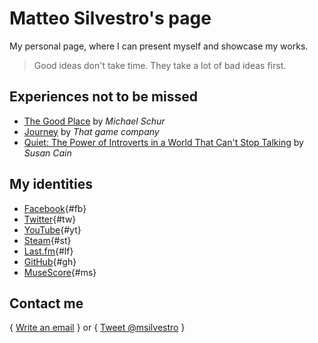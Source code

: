 # Matteo Silvestro's page

My personal page, where I can present myself and showcase my works.

> Good ideas don't take time. They take a lot of bad ideas first.

## Experiences not to be missed

* [The Good Place][the_good_place] by *Michael Schur*
* [Journey][journey] by *That game company*
* [Quiet: The Power of Introverts in a World That Can't Stop Talking][quiet] by *Susan Cain*

## My identities

* [Facebook](https://www.facebook.com/msilvestro93){#fb}
* [Twitter](https://twitter.com/msilvestro){#tw}
* [YouTube](https://www.youtube.com/c/MatteoSilvestro){#yt}
* [Steam](http://steamcommunity.com/id/msilvestro/){#st}
* [Last.fm](http://www.lastfm.it/user/msilvestro){#lf}
* [GitHub](https://github.com/msilvestro){#gh}
* [MuseScore](https://musescore.com/user/4373921){#ms}

## Contact me

{ [Write an email](mailto:matteosilvestro@altervista.org) } or { [Tweet @msilvestro](https://twitter.com/intent/tweet?screen_name=msilvestro) }

[the_good_place]: https://www.nbc.com/the-good-place
[journey]: https://thatgamecompany.com/journey/
[quiet]: https://www.quietrev.com/quiet-the-book/
